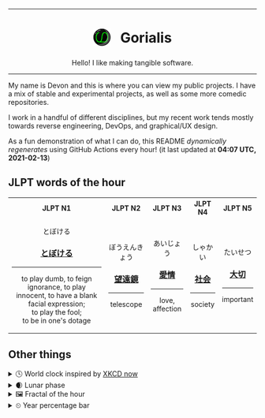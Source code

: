 ***

<h1 align="center">
<sub>
    <img src="readme/resources/avatar.png" height="36">
</sub>
&nbsp;
Gorialis
</h1>
<p align="center">
Hello! I like making tangible software.
</p>

***

My name is Devon and this is where you can view my public projects. I have a mix of stable and experimental projects, as well as some more comedic repositories.

I work in a handful of different disciplines, but my recent work tends mostly towards reverse engineering, DevOps, and graphical/UX design.

As a fun demonstration of what I can do, this README *dynamically regenerates* using GitHub Actions every hour! (it last updated at **04:07 UTC, 2021-02-13**)

<h2>JLPT words of the hour</h2>
<table>
    <tr>
        <th>JLPT N1</th>
        <th>JLPT N2</th>
        <th>JLPT N3</th>
        <th>JLPT N4</th>
        <th>JLPT N5</th>
    </tr>
    <tr>
        <td>
            <p align="center">とぼける</p>
            <h3 align="center"><b><a href="https://jisho.org/search/%E3%81%A8%E3%81%BC%E3%81%91%E3%82%8B">とぼける</a></b></h3>
            <hr>
            <p align="center">to play dumb,<wbr> to feign ignorance,<wbr> to play innocent,<wbr> to have a blank facial expression;<br> to play the fool;<br> to be in one's dotage</p>
        </td>
        <td>
            <p align="center">ぼうえんきょう</p>
            <h3 align="center"><b><a href="https://jisho.org/search/%E6%9C%9B%E9%81%A0%E9%8F%A1">望遠鏡</a></b></h3>
            <hr>
            <p align="center">telescope</p>
        </td>
        <td>
            <p align="center">あいじょう</p>
            <h3 align="center"><b><a href="https://jisho.org/search/%E6%84%9B%E6%83%85">愛情</a></b></h3>
            <hr>
            <p align="center">love,<wbr> affection</p>
        </td>
        <td>
            <p align="center">しゃかい</p>
            <h3 align="center"><b><a href="https://jisho.org/search/%E7%A4%BE%E4%BC%9A">社会</a></b></h3>
            <hr>
            <p align="center">society</p>
        </td>
        <td>
            <p align="center">たいせつ</p>
            <h3 align="center"><b><a href="https://jisho.org/search/%E5%A4%A7%E5%88%87">大切</a></b></h3>
            <hr>
            <p align="center">important</p>
        </td>
    </tr>
</table>

<h2>Other things</h2>
<details>
<summary>🕓  World clock inspired by <a href="https://xkcd.com/now">XKCD now</a></summary>

> <img src="generated/now.png" width="512">

</details>
<details>
<summary>🌒 Lunar phase</summary>

The moon is approximately 6.89% through its phase (Waxing Crescent).

</details>
<details>
<summary>&#x1f5bc; Fractal of the hour</summary>

> <img src="generated/fractal.png" width="512">

</details>
<details>
<summary>&#x23f2; Year percentage bar</summary>
<pre><code>2021 [██▁▁▁▁▁▁▁▁▁▁▁▁▁▁▁▁▁▁] 11.83%</code></pre>
</details>
